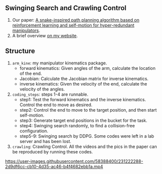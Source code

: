 ## Swinging Search and Crawling Control
1. Our paper: [A snake-inspired path planning algorithm based on reinforcement learning and self-motion for hyper-redundant manipulators](https://scholar.google.com/citations?view_op=view_citation&hl=zh-CN&user=fbvQHX4AAAAJ&citation_for_view=fbvQHX4AAAAJ:u-x6o8ySG0sC).
2. A brief overview [on my website](https://yuelin301.github.io/posts/SSCC/).

## Structure
1. `arm_kine`: my manipulator kinematics package.
   - forward kinematics: Given angles of the arm, calculate the location of the end.
   - Jacobian: Calculate the Jacobian matrix for inverse kinematics.
   - inverse kinematics: Given the velocity of the end, calculate the velocity of the angles.
2. `coding_steps`: steps 1-4 are runnable.
   - step1: Test the forward kinematics and the inverse kinematics. Control the end to move as desired.
   - step2: Control the end to move to the target position, and then start self-motion.
   - step3: Generate target end positions in the bucket for the task.
   - step4: Swinging search randomly, to find a collision-free configuration.
   - step5-9: Swinging search by DDPG. Some codes were left in a lab server and has been lost.
3. `crawling`: Crawling Control.
All the videos and the pics in the paper can be reproduced by running these codes.



https://user-images.githubusercontent.com/58388400/231222288-2d9df6cc-cb10-4d35-ac46-b4f4682ebb1a.mp4

